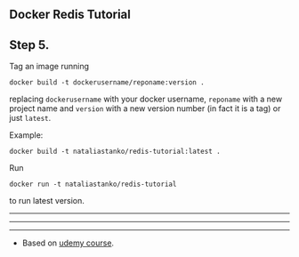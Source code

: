 ## Docker Redis Tutorial

## Step 5.

Tag an image running

    docker build -t dockerusername/reponame:version .

replacing ```dockerusername``` with your docker username,
```reponame``` with a new project name
and ```version``` with a new version number (in fact it is a  tag) or just ```latest```.

Example:

    docker build -t nataliastanko/redis-tutorial:latest .

Run

    docker run -t nataliastanko/redis-tutorial

to run latest version.

***

***

***

* Based on [udemy course](https://www.udemy.com/docker-and-kubernetes-the-complete-guide/).
